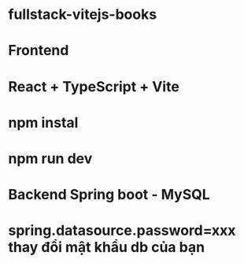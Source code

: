 # fullstack-vitejs-books

# Frontend

# React + TypeScript + Vite

# npm instal

# npm run dev

# Backend Spring boot - MySQL

# spring.datasource.password=xxx thay đổi mật khẩu db của bạn
